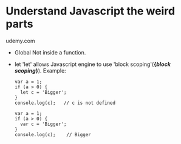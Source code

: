 # Understand Javascript the weird parts
udemy.com

- Global
Not inside a function.

- let
'let' allows Javascript engine to use 'block scoping'(**{_block scoping_}**). Example:
  ```
  var a = 1;
  if (a > 0) {
    let c = 'Bigger';
  }
  console.log(c);   // c is not defined

  var a = 1;
  if (a > 0) {
    var c = 'Bigger';
  }
  console.log(c);    // Bigger
  ```

